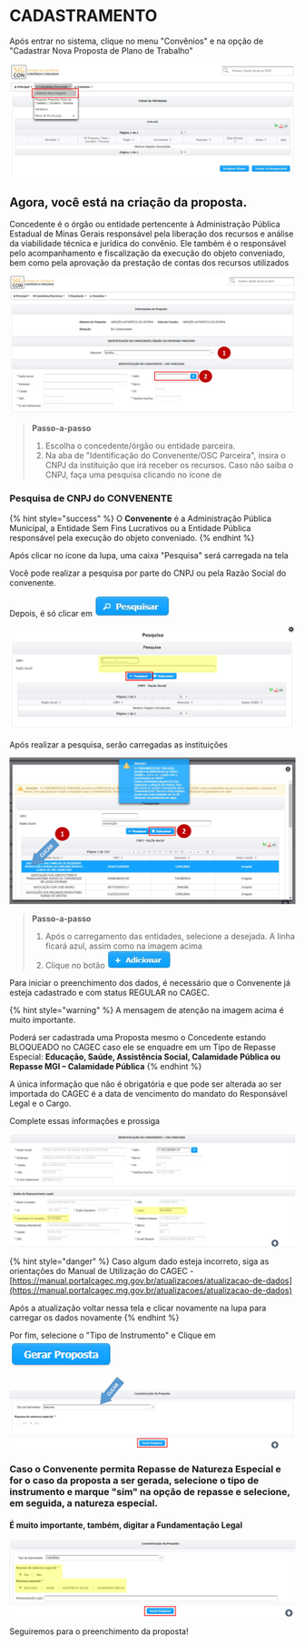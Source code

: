 # CADASTRAMENTO

Após entrar no sistema, clique no menu "Convênios" e na opção de "Cadastrar Nova Proposta de Plano de Trabalho"

![](../.gitbook/assets/manual_conventes_menu_cadastro.jpg)

## Agora, você está na criação da proposta.

Concedente é o órgão ou entidade pertencente à Administração Pública Estadual de Minas Gerais responsável pela liberação dos recursos e análise da viabilidade técnica e jurídica do convênio. Ele também é o responsável pelo acompanhamento e fiscalização da execução do objeto conveniado, bem como pela aprovação da prestação de contas dos recursos utilizados

![](../.gitbook/assets/manual_convenentes_proposta_cadastro%20%281%29.jpg)

> **Passo-a-passo**
>
> 1. Escolha o concedente/órgão ou entidade parceira.
> 2. Na aba de "Identificação do Convenente/OSC Parceira", insira o CNPJ da instituição que irá receber os recursos. Caso não saiba o CNPJ, faça uma pesquisa clicando no ícone de

### Pesquisa de CNPJ do CONVENENTE

{% hint style="success" %}
O **Convenente** é a Administração Pública Municipal, a Entidade Sem Fins Lucrativos ou a Entidade Pública responsável pela execução do objeto conveniado.
{% endhint %}

Após clicar no ícone da lupa, uma caixa "Pesquisa" será carregada na tela

Você pode realizar a pesquisa por parte do CNPJ ou pela Razão Social do convenente. 

Depois, é só clicar em ![](../.gitbook/assets/icone_pesquisa_g%20%281%29.jpg) 

![](../.gitbook/assets/manual_convenentes_proposta_pesquisa_concedente%20%283%29.jpg)

Após realizar a pesquisa, serão carregadas as instituições

![](../.gitbook/assets/manual_convenentes_proposta_pesquisa_concedente_2%20%282%29.jpg)

> **Passo-a-passo**
>
> 1. Após o carregamento das entidades, selecione a desejada. A linha ficará azul, assim como na imagem acima
> 2. Clique no botão ![](../.gitbook/assets/icone_adicionar%20%281%29.jpg)


Para iniciar o preenchimento dos dados, é necessário que o Convenente já esteja cadastrado e com status REGULAR no CAGEC.

{% hint style="warning" %}
A mensagem de atenção na imagem acima é muito importante. 

Poderá ser cadastrada uma Proposta mesmo o Concedente estando BLOQUEADO no CAGEC caso ele se enquadre em um Tipo de Repasse Especial: **Educação, Saúde, Assistência Social, Calamidade Pública ou Repasse MGI – Calamidade Pública**
{% endhint %}

A única informação que não é obrigatória e que pode ser alterada ao ser importada do CAGEC é a data de vencimento do mandato do Responsável Legal e o Cargo.

Complete essas informações e prossiga

![](../.gitbook/assets/manual_convenentes_proposta_identificacao%20%281%29.jpg)

{% hint style="danger" %}
Caso algum dado esteja incorreto, siga as orientações do Manual de Utilização do CAGEC - [https://manual.portalcagec.mg.gov.br/atualizacoes/atualizacao-de-dados](https://manual.portalcagec.mg.gov.br/atualizacoes/atualizacao-de-dados)

Após a atualização voltar nessa tela e clicar novamente na lupa para carregar os dados novamente 
{% endhint %}

Por fim, selecione o "Tipo de Instrumento" e Clique em ![](../.gitbook/assets/image%20%289%29.png) 

![](../.gitbook/assets/manual_convenentes_proposta_caracterizacao.jpg)

### Caso o Convenente permita Repasse de Natureza Especial e for o caso da proposta a ser gerada, selecione o tipo de instrumento e marque "sim" na opção de repasse e selecione, em seguida, a natureza especial. 

#### É muito importante, também, digitar a Fundamentação Legal

![](../.gitbook/assets/manual_convenentes_proposta_caracterizacao_repasse-especial.jpg)

Seguiremos para o preenchimento da proposta!

